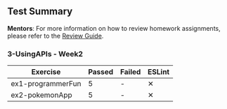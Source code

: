 ## Test Summary

**Mentors**: For more information on how to review homework assignments, please refer to the [Review Guide](https://github.com/HackYourFuture/mentors/blob/main/assignment-support/review-guide.md).

### 3-UsingAPIs - Week2

|     Exercise      | Passed | Failed | ESLint |
|-------------------|--------|--------|--------|
| ex1-programmerFun |   5    |   -    |   ✕    |
| ex2-pokemonApp    |   5    |   -    |   ✕    |
